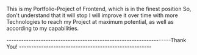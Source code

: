 This is my Portfolio-Project of Frontend, which is in the finest position
So, don't understand that it will stop
I will improve it over time with more Technologies to reach my Project at maximum potential, as well as according to my capabilities.


-------------------------------------------------------------------Thank You! ------------------------------------------------------
